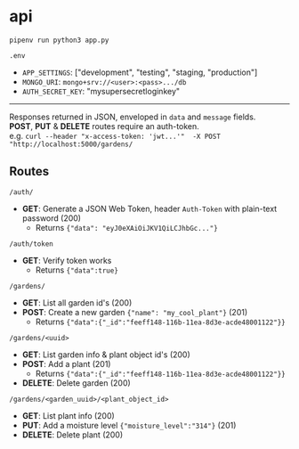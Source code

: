 # api

`pipenv run python3 app.py`

`.env`

* `APP_SETTINGS`: ["development", "testing", "staging, "production"] 
* `MONGO_URI`: `mongo+srv://<user>:<pass>.../db`
* `AUTH_SECRET_KEY`: "mysupersecretloginkey"

---

Responses returned in JSON, enveloped in `data` and `message` fields.  
__POST__, __PUT__ & __DELETE__ routes require an auth-token.  
e.g. `curl --header "x-access-token: 'jwt...'"  -X POST "http://localhost:5000/gardens/`

## Routes

`/auth/`

* __GET__: Generate a JSON Web Token, header `Auth-Token` with plain-text password (200)
	- Returns `{"data": "eyJ0eXAiOiJKV1QiLCJhbGc..."}`

`/auth/token`

* __GET__: Verify token works
	- Returns `{"data":true}`

`/gardens/`

* __GET__: List all garden id's (200)
* __POST__: Create a new garden `{"name": "my_cool_plant"}` (201)
	- Returns `{"data":{"_id":"feeff148-116b-11ea-8d3e-acde48001122"}}`

`/gardens/<uuid>`

* __GET__: List garden info & plant object id's (200)
* __POST__: Add a plant (201)
	- Returns `{"data":{"_id":"feeff148-116b-11ea-8d3e-acde48001122"}}`
* __DELETE__: Delete garden (200)

`/gardens/<garden_uuid>/<plant_object_id>`

* __GET__: List plant info (200)
* __PUT__: Add a moisture level `{"moisture_level":"314"}` (201)
* __DELETE__: Delete plant (200)
